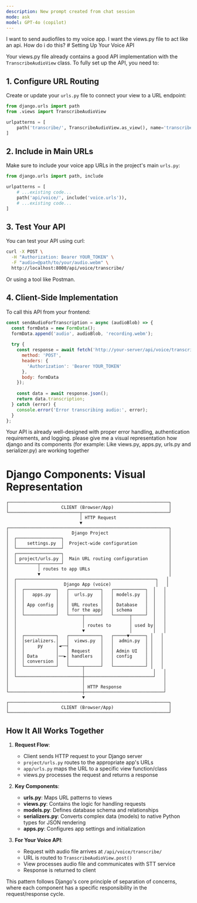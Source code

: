 ```yaml
---
description: New prompt created from chat session
mode: ask
model: GPT-4o (copilot)
---
```

<user>
I want to send audiofiles to my voice app. I want the views.py file to act like an api. How do i do this?
</user>
<assistant>
# Setting Up Your Voice API

Your views.py file already contains a good API implementation with the `TranscribeAudioView` class. To fully set up the API, you need to:

## 1. Configure URL Routing

Create or update your `urls.py` file to connect your view to a URL endpoint:

```python
from django.urls import path
from .views import TranscribeAudioView

urlpatterns = [
    path('transcribe/', TranscribeAudioView.as_view(), name='transcribe_audio'),
]
```

## 2. Include in Main URLs

Make sure to include your voice app URLs in the project's main `urls.py`:

```python
from django.urls import path, include

urlpatterns = [
    # ...existing code...
    path('api/voice/', include('voice.urls')),
    # ...existing code...
]
```

## 3. Test Your API

You can test your API using curl:

```bash
curl -X POST \
  -H "Authorization: Bearer YOUR_TOKEN" \
  -F "audio=@path/to/your/audio.webm" \
  http://localhost:8000/api/voice/transcribe/
```

Or using a tool like Postman.

## 4. Client-Side Implementation

To call this API from your frontend:

```javascript
const sendAudioForTranscription = async (audioBlob) => {
  const formData = new FormData();
  formData.append('audio', audioBlob, 'recording.webm');
  
  try {
    const response = await fetch('http://your-server/api/voice/transcribe/', {
      method: 'POST',
      headers: {
        'Authorization': 'Bearer YOUR_TOKEN'
      },
      body: formData
    });
    
    const data = await response.json();
    return data.transcription;
  } catch (error) {
    console.error('Error transcribing audio:', error);
  }
};
```

Your API is already well-designed with proper error handling, authentication requirements, and logging.
</assistant>
<user>
please give me a visual representation how django and its components (for example: Like views.py, apps.py, urls.py and serializer.py) are working together
</user>
<assistant>
# Django Components: Visual Representation

```
┌─────────────────────────────────────────────────────────────┐
│                    CLIENT (Browser/App)                     │
└───────────────────────────┬─────────────────────────────────┘
                            │ HTTP Request
                            ▼
┌─────────────────────────────────────────────────────────────┐
│                        Django Project                       │
│  ┌─────────────────┐                                        │
│  │    settings.py  │  Project-wide configuration            │
│  └─────────────────┘                                        │
│  ┌─────────────────┐                                        │
│  │ project/urls.py │  Main URL routing configuration        │
│  └────────┬────────┘                                        │
│           │ routes to app URLs                              │
│           ▼                                                 │
│  ┌─────────────────────────────────────────────────────┐   │
│  │                  Django App (voice)                 │   │
│  │  ┌────────────┐   ┌────────────┐   ┌────────────┐  │   │
│  │  │   apps.py  │   │  urls.py   │   │ models.py  │  │   │
│  │  │            │   │            │   │            │  │   │
│  │  │ App config │   │ URL routes │   │ Database   │  │   │
│  │  │            │   │ for the app│   │ schema     │  │   │
│  │  └────────────┘   └─────┬──────┘   └──────┬─────┘  │   │
│  │                         │                 │        │   │
│  │                         │ routes to       │ used by│   │
│  │                         ▼                 │        │   │
│  │  ┌────────────┐   ┌────────────┐   ┌─────▼──────┐ │   │
│  │  │serializers.│   │  views.py  │   │  admin.py  │ │   │
│  │  │     py     │◄──┤            │   │            │ │   │
│  │  │            │   │ Request    │   │ Admin UI   │ │   │
│  │  │ Data       │──►│ handlers   │   │ config     │ │   │
│  │  │ conversion │   │            │   │            │ │   │
│  │  └────────────┘   └─────┬──────┘   └────────────┘ │   │
│  │                         │                          │   │
│  └─────────────────────────┼──────────────────────────┘   │
│                            │                              │
│                            │ HTTP Response                │
└────────────────────────────┼──────────────────────────────┘
                             ▼
┌─────────────────────────────────────────────────────────────┐
│                    CLIENT (Browser/App)                     │
└─────────────────────────────────────────────────────────────┘
```

## How It All Works Together

1. **Request Flow**:
   - Client sends HTTP request to your Django server
   - `project/urls.py` routes to the appropriate app's URLs
   - `app/urls.py` maps the URL to a specific view function/class
   - views.py processes the request and returns a response

2. **Key Components**:
   - **urls.py**: Maps URL patterns to views
   - **views.py**: Contains the logic for handling requests
   - **models.py**: Defines database schema and relationships
   - **serializers.py**: Converts complex data (models) to native Python types for JSON rendering
   - **apps.py**: Configures app settings and initialization

3. **For Your Voice API**:
   - Request with audio file arrives at `/api/voice/transcribe/`
   - URL is routed to `TranscribeAudioView.post()`
   - View processes audio file and communicates with STT service
   - Response is returned to client

This pattern follows Django's core principle of separation of concerns, where each component has a specific responsibility in the request/response cycle.
</assistant>